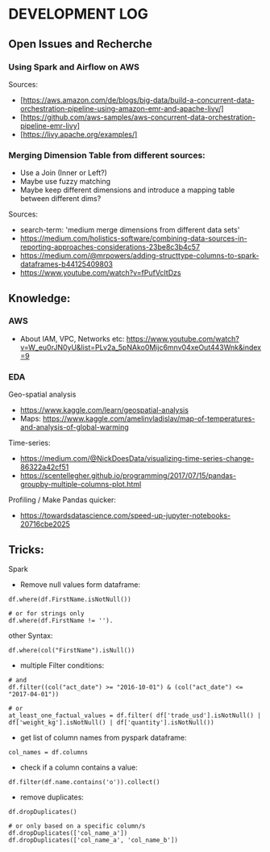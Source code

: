# DEVELOPMENT LOG

## Open Issues and Recherche

### Using Spark and Airflow on AWS

Sources:
* [https://aws.amazon.com/de/blogs/big-data/build-a-concurrent-data-orchestration-pipeline-using-amazon-emr-and-apache-livy/]
* [https://github.com/aws-samples/aws-concurrent-data-orchestration-pipeline-emr-livy]
* [https://livy.apache.org/examples/]


### Merging Dimension Table from different sources:
* Use a Join (Inner or Left?)
* Maybe use fuzzy matching
* Maybe keep different dimensions and introduce a mapping table between different dims?

Sources:
* search-term: 'medium merge dimensions from different data sets'
* https://medium.com/holistics-software/combining-data-sources-in-reporting-approaches-considerations-23be8c3b4c57
* https://medium.com/@mrpowers/adding-structtype-columns-to-spark-dataframes-b44125409803
* https://www.youtube.com/watch?v=fPufVcItDzs

## Knowledge:

### AWS
* About IAM, VPC, Networks etc: https://www.youtube.com/watch?v=W_eu0rJN0yU&list=PLv2a_5pNAko0Mijc6mnv04xeOut443Wnk&index=9


### EDA
Geo-spatial analysis
* https://www.kaggle.com/learn/geospatial-analysis
* Maps: https://www.kaggle.com/amelinvladislav/map-of-temperatures-and-analysis-of-global-warming

Time-series:
* https://medium.com/@NickDoesData/visualizing-time-series-change-86322a42cf51
* https://scentellegher.github.io/programming/2017/07/15/pandas-groupby-multiple-columns-plot.html

Profiling / Make Pandas quicker:
* https://towardsdatascience.com/speed-up-jupyter-notebooks-20716cbe2025


## Tricks:

Spark
* Remove null values form dataframe:
```
df.where(df.FirstName.isNotNull())

# or for strings only  
df.where(df.FirstName != '').
``` 

other Syntax:
```
df.where(col("FirstName").isNull())
```

* multiple Filter conditions:
```
# and
df.filter((col("act_date") >= "2016-10-01") & (col("act_date") <= "2017-04-01"))

# or
at_least_one_factual_values = df.filter( df['trade_usd'].isNotNull() | df['weight_kg'].isNotNull() | df['quantity'].isNotNull())
```

* get list of column names from pyspark dataframe:
```
col_names = df.columns
```

*  check if a column contains a value:
```
df.filter(df.name.contains('o')).collect()
```

* remove duplicates:
```
df.dropDuplicates()

# or only based on a specific column/s
df.dropDuplicates(['col_name_a'])
df.dropDuplicates(['col_name_a', 'col_name_b'])
```